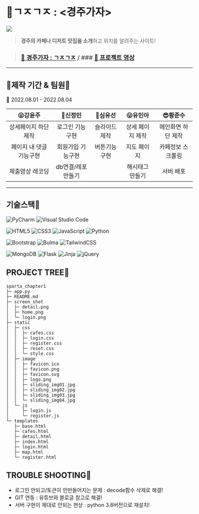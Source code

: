 # 🥨ㄱㅈㄱㅈ : <경주가자>
![](https://postfiles.pstatic.net/MjAyMjA4MDRfMjk4/MDAxNjU5NjAxNzI4ODYw.GQ38tN4suqMAB_lIhuXqxh2ZaMgM5c-ZMBhAocO0Odog.Zg0KSGT4WxbTuz76ERzC7GQUXKFScwVwMXjHvTSi7Ugg.JPEG.ssuperr_/aa.jpg?type=w966)

> **경주의 카페나 디저트 맛집을 소개**하고 위치를 알려주는 사이트!  


> ### [🚗 경주가자 : ㄱㅈㄱㅈ](http://54.180.99.62/)  /  ### [🎥 프로젝트 영상](https://youtu.be/ubxj87RNXts)

 ------------------------------------
## 📅제작 기간 & 팀원💯

📅 2022.08.01 - 2022.08.04

  |😛강윤주|🥰신정민|🤩심유선|😛유민아|😎황준수
  |:--:|:--:|:--:|:--:|:--:|
  |상세페이지 하단제작|로그인 기능구현|슬라이드 제작|상세 페이지 제작|메인화면 하단 제작|
  |페이지 내 댓글 기능구현|회원가입 기능구현|버튼기능 구현|지도 페이지|카페정보 스크롤링|  
  |제출영상 레코딩|db연결/레포만들기||해시태그 만들기|서버 배포|  

------------------------------------------

## 기술스택🧠
![PyCharm](https://img.shields.io/badge/pycharm-143?style=for-the-badge&logo=pycharm&logoColor=black&color=black&labelColor=green)  ![Visual Studio Code](https://img.shields.io/badge/Visual%20Studio%20Code-0078d7.svg?style=for-the-badge&logo=visual-studio-code&logoColor=white)  

![HTML5](https://img.shields.io/badge/html5-%23E34F26.svg?style=for-the-badge&logo=html5&logoColor=white)  ![CSS3](https://img.shields.io/badge/css3-%231572B6.svg?style=for-the-badge&logo=css3&logoColor=white)  ![JavaScript](https://img.shields.io/badge/javascript-%23323330.svg?style=for-the-badge&logo=javascript&logoColor=%23F7DF1E)  ![Python](https://img.shields.io/badge/python-3670A0?style=for-the-badge&logo=python&logoColor=ffdd54)  

![Bootstrap](https://img.shields.io/badge/bootstrap-%23563D7C.svg?style=for-the-badge&logo=bootstrap&logoColor=white)  ![Bulma](https://img.shields.io/badge/bulma-00D0B1?style=for-the-badge&logo=bulma&logoColor=white)  ![TailwindCSS](https://img.shields.io/badge/tailwindcss-%2338B2AC.svg?style=for-the-badge&logo=tailwind-css&logoColor=white)  

![MongoDB](https://img.shields.io/badge/MongoDB-%234ea94b.svg?style=for-the-badge&logo=mongodb&logoColor=white)  ![Flask](https://img.shields.io/badge/flask-%23000.svg?style=for-the-badge&logo=flask&logoColor=white)  ![Jinja](https://img.shields.io/badge/jinja-white.svg?style=for-the-badge&logo=jinja&logoColor=black)  ![jQuery](https://img.shields.io/badge/jquery-%230769AD.svg?style=for-the-badge&logo=jquery&logoColor=white)  

## PROJECT TREE🌳
```
sparta_chapter1
├─ app.py
├─ README.md
├─ screen_shot
│  ├─ detail.png
│  ├─ home.png
│  └─ login.png
├─ static
│  ├─ css
│  │  ├─ cafes.css
│  │  ├─ login.css
│  │  ├─ register.css
│  │  ├─ reset.css
│  │  └─ style.css
│  ├─ image
│  │  ├─ favicon.ico
│  │  ├─ favicon.png
│  │  ├─ favicon.svg
│  │  ├─ logo.png
│  │  ├─ sliding_img01.jpg
│  │  ├─ sliding_img02.jpg
│  │  ├─ sliding_img03.jpg
│  │  └─ sliding_img04.jpg
│  └─ js
│     ├─ login.js
│     └─ register.js
└─ templates
   ├─ base.html
   ├─ cafes.html
   ├─ detail.html
   ├─ index.html
   ├─ login.html
   ├─ map.html
   └─ register.html

```  
  
## TROUBLE SHOOTING💢
 * 로그인 안되고/토큰이 안만들어지는 문제 : decode함수 삭제로 해결!
 * GIT 연동 : 유튜브와 블로글 참고로 해결!
 * 서버 구현이 제대로 안되는 현상 : python 3.8버전으로 재설치!
